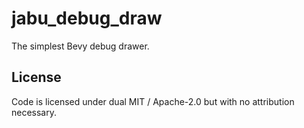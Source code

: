 # jabu_debug_draw

The simplest Bevy debug drawer.

## License

Code is licensed under dual MIT / Apache-2.0 but with no attribution necessary.
